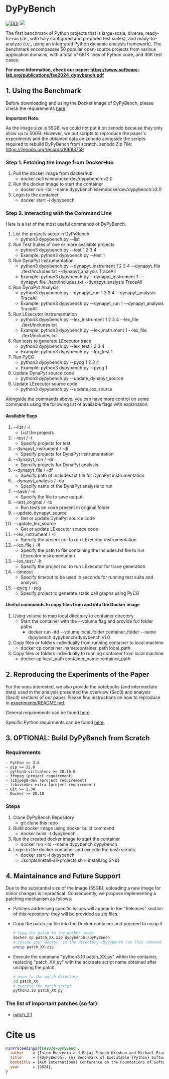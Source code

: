 # DyPyBench
[![DOI](https://zenodo.org/badge/DOI/10.5281/zenodo.10683759.svg)](https://zenodo.org/records/10683759)
[<img src="https://img.shields.io/badge/dockerhub-DyPyBench-blue.svg?logo=Docker">](https://hub.docker.com/r/islemdockerdev/dypybench)

The first benchmark of Python projects that is large-scale, diverse, ready-to-run (i.e., with fully configured and prepared test suites), and
ready-to-analyze (i.e., using an integrated Python dynamic analysis framework). The benchmark encompasses
50 popular open-source projects from various application domains, with a total of 681K lines of Python code,
and 30K test cases.

**For more information, check our paper:
https://www.software-lab.org/publications/fse2024_dypybench.pdf**

## 1. Using the Benchmark

Before downloading and using the Docker image of DyPyBench, please check the requirements [here](./REQUIREMENTS.md)

**Important Note:** 

As the image size is 55GB, we could not put it on zenodo because they only allow up to 50GB. 
However, we put scripts to reproduce the paper's experiments and the obtained data on zenodo alongside the scripts required to rebuild DyPyBench from scratch.
zenodo Zip File: https://zenodo.org/records/10683759

### Step 1. Fetching the image from DockerHub

1. Pull the docker image from dockerhub
    - docker pull islemdockerdev/dypybench:v2.0
2. Run the docker image to start the container
    - docker run -itd --name dypybench islemdockerdev/dypybench:v2.0
3. Login to the container
    - docker start -i dypybench

### Step 2. Interacting with the Command Line
Here is a list of the most useful commands of DyPyBench.

1. List the projects setup in DyPyBench
    - python3 dypybench.py --list
2. Run Test Suites of one or more available projects
    - python3 dypybench.py --test 1 2 3 4
    - Example: python3 dypybench.py --test 1
2. Run DynaPyt Instrumentation
    - python3 dypybench.py --dynapyt_instrument 1 2 3 4 --dynapyt_file ./text/includes.txt --dynapyt_analysis TraceAll
    - Example: python3 dypybench.py --dynapyt_instrument 1 --dynapyt_file ./text/includes.txt --dynapyt_analysis TraceAll
3. Run DynaPyt Analysis
    - python3 dypybench.py --dynapyt_run 1 2 3 4 --dynapyt_analysis TraceAll
    - Example: python3 dypybench.py --dynapyt_run 1 --dynapyt_analysis TraceAll
4. Run LExecutor Instrumentation
    - python3 dypybench.py --lex_instrument 1 2 3 4 --lex_file ./text/includes.txt
    - Example: python3 dypybench.py --lex_instrument 1 --lex_file ./text/includes.txt
5. Run tests to generate LExecutor trace
    - python3 dypybench.py --lex_test 1 2 3 4
    - Example: python3 dypybench.py --lex_test 1
6. Run PyCG
    - python3 dypybench.py --pycg 1 2 3 4
    - Example: python3 dypybench.py --pycg 1
7. Update DynaPyt source code
    - python3 dypybench.py --update_dynapyt_source
8. Update LExecutor source code
    - python3 dypybench.py --update_lex_source

Alongside the commands above, you can have more control on some commands using the following list of available flags with explanation:

#### Available flags
1. --list / -l 
    - List the projects
2. --test / -t
    - Specify projects for test
3. --dynapyt_instrument / -di
    - Specify projects for DynaPyt instrumentation
4. --dynapyt_run / -dr
    - Specify projects for DynaPyt analysis 
5. --dynapyt_file / -df
    - Specify path of includes.txt file for DynaPyt instrumentation
6. --dynapyt_analysis / -da
    - Specify name of the DynaPyt analysis to run
7. --save / -s
    - Specify the file to save output
8. --test_original / -to
    - Run tests on code present in original folder
9. --update_dynapyt_source
    - Get or update DynaPyt source code
10. --update_lex_source
    - Get or update LExecutor source code
11. --lex_instrument / -li
    - Specify the project no. to run LExecutor instrumentation
12. --lex_file / -lf
    - Specify the path to file containing the includes.txt file to run LExecutor instrumentation
13. --lex_test / -lt
    - Specify the project no. to run LExecutor for trace generation
14. --timeout
    - Specify timeout to be used in seconds for running test suite and analysis
15. --pycg / -scg
    - Specify project to generate static call graphs using PyCG

#### Useful commands to copy files from and into the Docker image
1. Using volume to map local directory to container directory
    - Start the container with the --volume flag and provide full folder paths
        - docker run -itd --volume local_folder:container_folder --name dypybench dypybench/dypybench:v1.0
2. Copy files or folders individually from running container to local machine
    - docker cp container_name:container_path local_path 
3. Copy files or folders individually to running container from local machine
    - docker cp local_path container_name:container_path

## 2. Reproducing the Experiments of the Paper
For the ones interested, we also provide the notebooks (and intermediate data) used in the analysis presented the overview (Sec3) and analysis (Sec4) sections of our paper. Please find instructions on how to reproduce in [experiments/README.md](experiments/README.md).

General requirements can be found [here](./REQUIREMENTS.md).

Specific Python requirments can be found [here](./experiments/requirements.txt).


## 3. OPTIONAL: Build DyPyBench from Scratch

### Requirements
    - Python >= 3.8
    - pip >= 22.0
    - python3-virtualenv >= 20.16.6
    - ffmpeg (project requirement)
    - libjpeg8-dev (project requirement)
    - libavcodec-extra (project requirement)
    - Git >= 2.34
    - Docker >= 20.10

### Steps
1. Clone DyPyBench Repository
    - git clone this repo
2. Build docker image using docker build command
    - docker build -t dypybench .
3. Run the created docker image to start the container
    - docker run -itd --name dypybench dypybench
4. Login to the docker container and execute the bash scripts.
    - docker start -i dypybench
    - ./scripts/install-all-projects.sh > install.log 2>&1

## 4. Maintainance and Future Support
Due to the substantial size of the image (55GB), uploading a new image for minor changes is impractical. Consequently, we propose implementing a patching mechanism as follows:

- Patches addressing specific issues will appear in the "Releases" section of this repository; they will be provided as zip files.
    
- Copy the patch zip file into the Docker container and proceed to unzip it

    ```bash
    # Copy the patch to the docker image
    docker cp patch_XX.zip dypybench:/DyPyBench
    # Inside your docker, in the directory /DyPyBench run this command
    unzip patch_XX.zip
    ```
    
- Execute the command "python3.10 patch_XX.py" within the container, replacing "patch_XX.py" with the accurate script name obtained after unzipping the patch.
    ```bash
    # move to the patch directory
    cd patch_XX
    # execute the patch script
    python3.10 patch_XX.py
    ```

### The list of important patches (so far):
* [patch_2.1](https://github.com/sola-st/DyPyBench/releases/tag/v2.1.0)


# Cite us
```bibtex
@InProceedings{fse2024-DyPyBench,
  author    = {Islem Bouzenia and Bajaj Piyush Krishan and Michael Pradel},
  title     = {{DyPyBench}: {A} Benchmark of Executable {Python} Software},
  booktitle = {ACM International Conference on the Foundations of Software Engineering (FSE)},
  year      = {2024},
}
```
